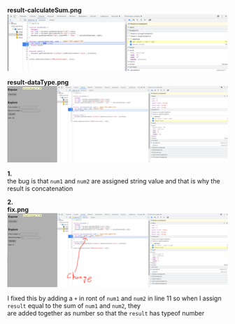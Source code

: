 **result-calculateSum.png**  
![result-calculateSum.png](result-calculateSum.png)

**result-dataType.png**  
![result-dataType.png](result-dataType.png)

**1.**   
the bug is that `num1` and `num2` are assigned string value and that is why the result is concatenation  

**2.**  
**fix.png**  
![fix.png](fix.png)  

I fixed this by adding a `+` in ront of `num1` and `num2` in line 11 so when I assign `result` equal to the sum of `num1` and `num2`, they  
are added together as number so that  the `result` has typeof number
